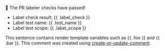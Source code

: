 :rocket: The PR labeler checks have passed!
- Label check result: {{ .label_check }}
- Label test name:    {{ .test_name }}
- Label test scope:   {{ .label_scope }}


This sentence contains render template variables such as {{ .foo }} and {{ .bar }}. This comment was created using [create-or-update-comment][1].

[1]: https://github.com/rwaight/actions/tree/main/chatops/create-or-update-comment#github-create-or-update-comment-action